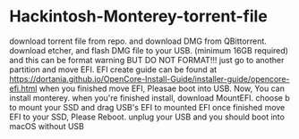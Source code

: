 # Hackintosh-Monterey-torrent-file
download torrent file from repo. and download DMG from QBittorrent. download etcher, and flash DMG file to your USB. (minimum 16GB required) and this can be format warning BUT DO NOT FORMAT!!! just go to another partition and move EFI. EFI create guide can be found at https://dortania.github.io/OpenCore-Install-Guide/installer-guide/opencore-efi.html  when you finished move EFI, Pleasae boot into USB. Now, You can install monterey. 
when you're finished install, download MountEFI. choose b to mount your SSD and drag USB's EFI to mounted EFI
once finished move EFI to your SSD, Please Reboot. unplug your USB and you should boot into macOS without USB
